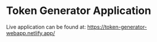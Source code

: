 <h1>Token Generator Application</h1>
<p>Live application can be found at: <a href="https://token-generator-webapp.netlify.app/" target="_blank" rel="noopener noreferrer">https://token-generator-webapp.netlify.app/</a></p>
